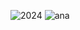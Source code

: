 ![2024](https://github.com/user-attachments/assets/da4ba353-fa77-4420-9a95-9c39fe743dc6)
![ana](https://github.com/user-attachments/assets/92b90828-3fb3-4977-880e-9c6cf7ad6e03)
